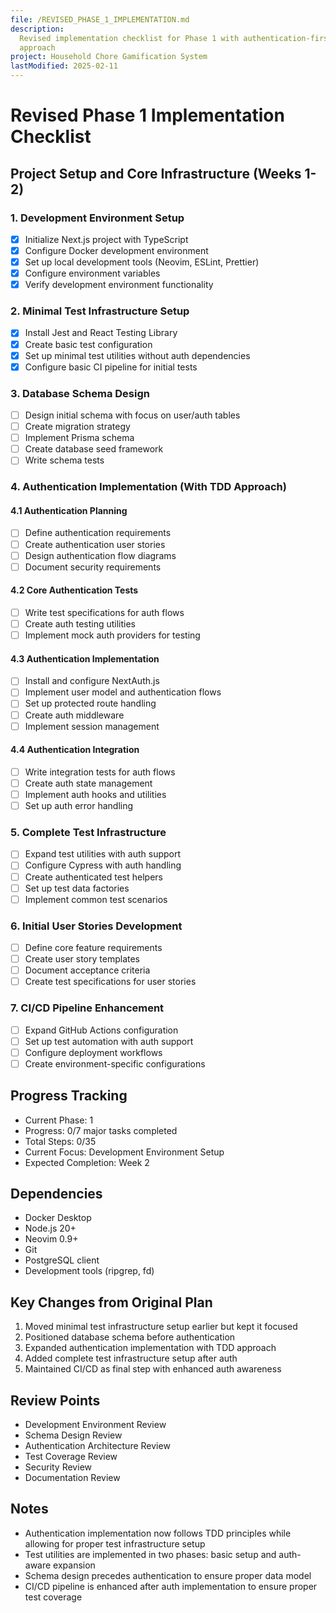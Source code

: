 ```yaml
---
file: /REVISED_PHASE_1_IMPLEMENTATION.md
description:
  Revised implementation checklist for Phase 1 with authentication-first
  approach
project: Household Chore Gamification System
lastModified: 2025-02-11
---
```


# Revised Phase 1 Implementation Checklist

## Project Setup and Core Infrastructure (Weeks 1-2)

### 1. Development Environment Setup

- [x] Initialize Next.js project with TypeScript
- [x] Configure Docker development environment
- [x] Set up local development tools (Neovim, ESLint, Prettier)
- [x] Configure environment variables
- [x] Verify development environment functionality

### 2. Minimal Test Infrastructure Setup

- [x] Install Jest and React Testing Library
- [x] Create basic test configuration
- [x] Set up minimal test utilities without auth dependencies
- [x] Configure basic CI pipeline for initial tests

### 3. Database Schema Design

- [ ] Design initial schema with focus on user/auth tables
- [ ] Create migration strategy
- [ ] Implement Prisma schema
- [ ] Create database seed framework
- [ ] Write schema tests

### 4. Authentication Implementation (With TDD Approach)

#### 4.1 Authentication Planning

- [ ] Define authentication requirements
- [ ] Create authentication user stories
- [ ] Design authentication flow diagrams
- [ ] Document security requirements

#### 4.2 Core Authentication Tests

- [ ] Write test specifications for auth flows
- [ ] Create auth testing utilities
- [ ] Implement mock auth providers for testing

#### 4.3 Authentication Implementation

- [ ] Install and configure NextAuth.js
- [ ] Implement user model and authentication flows
- [ ] Set up protected route handling
- [ ] Create auth middleware
- [ ] Implement session management

#### 4.4 Authentication Integration

- [ ] Write integration tests for auth flows
- [ ] Create auth state management
- [ ] Implement auth hooks and utilities
- [ ] Set up auth error handling

### 5. Complete Test Infrastructure

- [ ] Expand test utilities with auth support
- [ ] Configure Cypress with auth handling
- [ ] Create authenticated test helpers
- [ ] Set up test data factories
- [ ] Implement common test scenarios

### 6. Initial User Stories Development

- [ ] Define core feature requirements
- [ ] Create user story templates
- [ ] Document acceptance criteria
- [ ] Create test specifications for user stories

### 7. CI/CD Pipeline Enhancement

- [ ] Expand GitHub Actions configuration
- [ ] Set up test automation with auth support
- [ ] Configure deployment workflows
- [ ] Create environment-specific configurations

## Progress Tracking

- Current Phase: 1
- Progress: 0/7 major tasks completed
- Total Steps: 0/35
- Current Focus: Development Environment Setup
- Expected Completion: Week 2

## Dependencies

- Docker Desktop
- Node.js 20+
- Neovim 0.9+
- Git
- PostgreSQL client
- Development tools (ripgrep, fd)

## Key Changes from Original Plan

1. Moved minimal test infrastructure setup earlier but kept it focused
2. Positioned database schema before authentication
3. Expanded authentication implementation with TDD approach
4. Added complete test infrastructure setup after auth
5. Maintained CI/CD as final step with enhanced auth awareness

## Review Points

- Development Environment Review
- Schema Design Review
- Authentication Architecture Review
- Test Coverage Review
- Security Review
- Documentation Review

## Notes

- Authentication implementation now follows TDD principles while allowing for
  proper test infrastructure setup
- Test utilities are implemented in two phases: basic setup and auth-aware
  expansion
- Schema design precedes authentication to ensure proper data model
- CI/CD pipeline is enhanced after auth implementation to ensure proper test
  coverage
